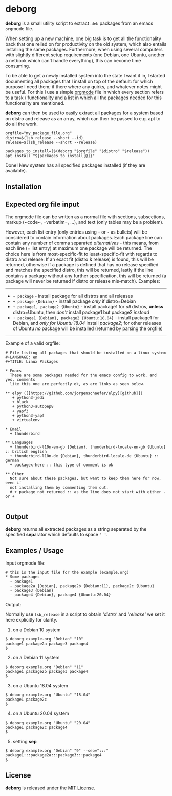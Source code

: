 # deborg

**deborg** is a small utility script to extract .`deb` packages from an emacs
`org`mode file.

When setting up a new machine, one big task is to get all the functionality back
that one relied on for productivity on the old system, which also entails
installing the same packages. Furthermore, when using several computers with
slightly different setup requirements (one Debian, one Ubuntu, another a netbook
which can't handle everything), this can become time consuming.

To be able to get a newly installed system into the state I want it in, I
started documenting all packages that I install on top of the default: for which
purpose I need them; if there where any quirks, and whatever notes might be
useful. For this I use a simple [orgmode][orgmode] file in which every section
refers to a task / functionality and a list in which all the packages needed for
this functionality are mentioned.

**deborg** can then be used to easily extract all packages for a system based on
distro and release as an array, which can then be passed to e.g. apt to do all
the work.

```
orgfile="my_package_file.org"
distro=$(lsb_release --short --id)
release=$(lsb_release --short --release)

packages_to_install=($(deborg "$orgfile" "$distro" "$release"))
apt install "${packages_to_install[@]}"
```

Done! New system has all specified packages installed (if they are available).


## Installation


## Expected org file input

The orgmode file can be written as a normal file with sections, subsections,
markup (~code~, =verbatim=, ...), and text (only tables may be a problem).

However, each list entry (only entries using `+` or `-` as bullets) will be
considered to contain information about packages. Each package line can contain
any number of comma separated *alternatives* - this means, from each line (=
list entry) at maximum one package will be returned. The choice here is from
most-specific-fit to least-specific-fit with regards to distro and release: If
an exact fit (distro & release) is found, this will be returned, otherwise if a
package is defined that has no release specified and matches the specified
distro, this will be returned, lastly if the line contains a package without any
further specification, this will be returned (a package will never be returned
if distro or release mis-match). Examples:

---

* `+ package` - 
  install package for all distros and all releases
* `+ package {Debian}` -
  install package *only* if distro=Debian
* `+ package1, package2 {Ubuntu}` -
  install package1 for *all* distros, **unless** distro=Ubuntu, then *don't*
  install package1 but package2 *instead*
* `+ package1 {Debian}, package2 {Ubuntu:18.04}` -
  install package1 for Debian, and *only for Ubuntu 18.04* install *package2*; for
  other releases of Ubuntu *no* package will be installed (returned by parsing
  the orgfile)

---

Example of a valid orgfile:


```
# File listing all packages that should be installed on a linux system
#+LANGUAGE: en
#+TITLE: Linux Packages

* Emacs
  These are some packages needed for the emacs config to work, and yes, comments
  like this one are perfectly ok, as are links as seen below.

** elpy ([[https://github.com/jorgenschaefer/elpy][github]])
   + python3-jedi
   + black
   + python3-autopep8
   + yapf3
   + python3-yapf
   + virtualenv

* Email
  + thunderbird
    
** Languages
  + thunderbird-l10n-en-gb {Debian}, thunderbird-locale-en-gb {Ubuntu} :: british english
  + thunderbird-l10n-de {Debian}, thunderbird-locale-de {Ubuntu} :: german
  + packagex-here :: this type of comment is ok
  
** Other
  Not sure about these packages, but want to keep them here for now, even if
  not installing them by commenting them out.
  # + package_not_returned :: as the line does not start with either - or +
  
```


## Output

**deborg** returns all extracted packages as a string separated by the specified
**sep**arator which defaults to space `' '`.


## Examples / Usage

Input orgmode file:
```
# this is the input file for the example (example.org)
* Some packages
  - package1
  - package2a {Debian}, package2b {Debian:11}, package2c {Ubuntu}
  - package3 {Debian}
  - package4 {Debian}, package4 {Ubuntu:20.04}
```

Output:

Normally use `lsb_release` in a script to obtain *'distro'* and *'release'*
we set it here explicitly for clarity.

1) on a Debian 10 system
```
$ deborg example.org "Debian" "10"
package1 package2a package3 package4
$
```

2) on a Debian 11 system
```
$ deborg example.org "Debian" "11"
package1 package2b package3 package4
$
```

3) on a Ubuntu 18.04 system
```
$ deborg example.org "Ubuntu" "18.04"
package1 package2c
$
```

4) on a Ubuntu 20.04 system
```
$ deborg example.org "Ubuntu" "20.04"
package1 package2c package4
$
```

5) setting **sep**
```
$ deborg example.org "Debian" "9" --sep=":::"
package1:::package2a:::package3:::package4
$
```


## License

**deborg** is released under the [MIT License][MIT spdx].


[orgmode]: https://orgmode.org/
[MIT spdx]: https://spdx.org/licenses/MIT.html
